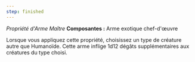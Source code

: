 ```yaml
---
step: finished
---
```

_Propriété d'Arme Maître_
__Composantes :__ Arme exotique chef-d'œuvre

Lorsque vous appliquez cette propriété, choisissez un type de créature autre que Humanoïde. Cette arme inflige 1d12 dégâts supplémentaires aux créatures du type choisi.